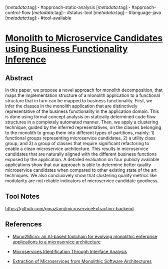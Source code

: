 <!-- deno-fmt-ignore-start -->

[_metadata_:tag]:- #approach-static-analysis
[_metadata_:tag]:- #approach-control-flow
[_metadata_:tag]:- #status-tool
[_metadata_:tag]:- #language-java
[_metadata_:tag]:- #tool-available

<!-- deno-fmt-ignore-end -->

# [Monolith to Microservice Candidates using Business Functionality Inference](https://doi.org/10.1109/ICWS53863.2021.00104)

## Abstract

In this paper, we propose a novel approach for monolith decomposition, that maps
the implementation structure of a monolith application to a functional structure
that in turn can be mapped to business functionality. First, we infer the
classes in the monolith application that are distinctively representative of the
business functionality in the application domain. This is done using formal
concept analysis on statically determined code flow structures in a completely
automated manner. Then, we apply a clustering technique, guided by the inferred
representatives, on the classes belonging to the monolith to group them into
different types of partitions, mainly: 1) functional groups representing
microservice candidates, 2) a utility class group, and 3) a group of classes
that require significant refactoring to enable a clean microservice
architecture. This results in microservice candidates that are naturally aligned
with the different business functions exposed by the application. A detailed
evaluation on four publicly available applications show that our approach is
able to determine better quality microservice candidates when compared to other
existing state of the art techniques. We also conclusively show that clustering
quality metrics like modularity are not reliable indicators of microservice
candidate goodness.

## Tool Notes

https://github.com/gmazlami/microserviceExtraction-backend

## References

- [Mono2Micro: an AI-based toolchain for evolving monolithic enterprise applications to a microservice architecture](./mono2micro-an-ai-based-toolchain-for-evolving-monolithic-enterprise-applications-to-a-microservice-architecture.md)

- [Microservices Identification Through Interface Analysis](./microservices-identification-through-interface-analysis.md)

- [Extraction of Microservices from Monolithic Software Architectures](./extraction-of-microservices-from-monolithic-software-architectures.md)
